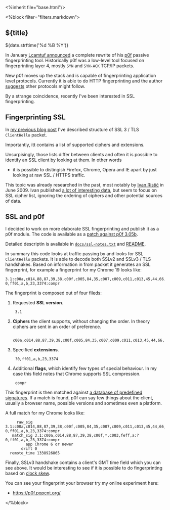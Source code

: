 <%inherit file="base.html"/>


<article>
<%block filter="filters.markdown">

${title}
====================================

<div class="date">${date.strftime('%d %B %Y')}</div>

In January [Lcamtuf announced][1] a complete rewrite of his [p0f][]
passive fingerprinting tool. Historically p0f was a low-level tool
focused on fingerprinting layer 4, mostly `SYN` and `SYN-ACK` TCP/IP
packets.

  [1]: http://lcamtuf.blogspot.co.uk/2012/01/p0f-is-back.html
  [p0f]: http://lcamtuf.coredump.cx/p0f3/

New p0f moves up the stack and is capable of fingerprinting
application level protocols. Currently it is able to do HTTP
fingerprinting and the author [suggests][] other protocols might
follow.

  [suggests]: https://github.com/p0f/p0f/blob/8f6712ec32dd745dd0f3749b3dd8738179c8680b/docs/README#L105
  
By a strange coincidence, recently I've been interested in SSL
fingerprinting.

Fingerprinting SSL
------------------

In [my previous blog post](/2012-06-16-dissecting-ssl-handshake/) I've
described structure of SSL 3 / TLS `ClientHello` packet.

Importantly, itt contains a list of supported ciphers and extensions.

Unsurpisingly, those lists differ between clients and often it is
possible to identify an SSL client by looking at them. In other words
- it is possible to distingish Firefox, Chrome, Opera and IE apart by
just looking at raw SSL / HTTPS traffic.

This topic was already researched in the past, most notably by
[Ivan Ristić][ir] in June 2009. Ivan published
[a lot of interesting data](http://blog.ivanristic.com/2009/07/examples-of-the-information-collected-from-ssl-handshakes.html),
but seem to focus on SSL cipher list, ignoring the ordering of ciphers
and other potential sources of data.

 [ir]: http://blog.ivanristic.com/2009/06/http-client-fingerprinting-using-ssl-handshake-analysis.html

SSL and p0f
-----------

I decided to work on more elaborate SSL fingerprinting and publish it
as a p0f module. The code is available as a
[patch against p0f 3.05b](https://gist.github.com/2721464).

Detailed descriptin is avaliable in
[`docs/ssl-notes.txt`](https://github.com/majek/p0f/blob/6b1570c6caf8e6c4de0d67e72eb6892030223b01/docs/ssl-notes.txt)
and
[README](https://github.com/majek/p0f/blob/6b1570c6caf8e6c4de0d67e72eb6892030223b01/docs/README#L716).

In summary this code looks at traffic passing by and looks for SSL
`ClientHello` packets. It is able to decode both SSLv2 and SSLv3 / TLS
handshakes. Based on information in from packet it generates an SSL
fingerprint, for example a fingerprint for my Chrome 19 looks like:

    3.1:c00a,c014,88,87,39,38,c00f,c005,84,35,c007,c009,c011,c013,45,44,66,33,32,c00c,c00e,c002,c004,96,41,5,4,2f,c008,c012,16,13,c00d,c003,feff,a:?0,ff01,a,b,23,3374:compr

The fingerprint is composed out of four fileds:

1. Requested **SSL version**.

        3.1

2. **Ciphers** the client supports, without changing the order. In
   theory ciphers are sent in an order of preference.

        c00a,c014,88,87,39,38,c00f,c005,84,35,c007,c009,c011,c013,45,44,66,33,32,c00c,c00e,c002,c004,96,41,5,4,2f,c008,c012,16,13,c00d,c003,feff,a

3. Specified **extensions**.

        ?0,ff01,a,b,23,3374

4. Additional **flags**, which identify few types of special
   behaviour. In my case this field notes that Chrome supports SSL
   compression.

        compr


This fingerprint is then matched against
[a database of predefined signatures](https://github.com/majek/p0f/blob/6b1570c6caf8e6c4de0d67e72eb6892030223b01/p0f.fp). If
a match is found, p0f can say few things about the client, usually a
browser name, possible versions and sometimes even a platform.

A full match for my Chrome looks like:

         raw_sig 3.1:c00a,c014,88,87,39,38,c00f,c005,84,35,c007,c009,c011,c013,45,44,66,33,32,c00c,c00e,c002,c004,96,41,5,4,2f,c008,c012,16,13,c00d,c003,feff,a:?0,ff01,a,b,23,3374:compr
       match_sig 3.1:c00a,c014,88,87,39,38,c00f,*,c003,feff,a:?0,ff01,a,b,23,3374:compr
             app Chrome 6 or newer
           drift 0
      remote_time 1338926865


Finally, SSLv3 handshake contains a client's GMT time field which you
can see above. It would be interesting to see if it is possible to do
fingerprinting based on
[clock skew](http://www.caida.org/publications/papers/2005/fingerprinting/KohnoBroidoClaffy05-devicefingerprinting.pdf).


You can see your fingerprint your browser try my online experiment here:

 * https://p0f.popcnt.org/
 

</%block>
</article>
